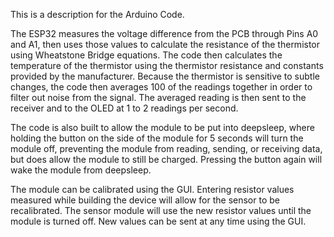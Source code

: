 This is a description for the Arduino Code.

The ESP32 measures the voltage difference from the PCB through Pins A0 and A1, then uses those values to calculate the resistance of the thermistor using Wheatstone Bridge equations. The code then calculates the temperature of the thermistor using the thermistor resistance and constants provided by the manufacturer. Because the thermistor is sensitive to subtle changes, the code then averages 100 of the readings together in order to filter out noise from the signal. The averaged reading is then sent to the receiver and to the OLED at 1 to 2 readings per second.

The code is also built to allow the module to be put into deepsleep, where holding the button on the side of the module for 5 seconds will turn the module off, preventing the module from reading, sending, or receiving data, but does allow the module to still be charged. Pressing the button again will wake the module from deepsleep.

The module can be calibrated using the GUI. Entering resistor values measured while building the device will allow for the sensor to be recalibrated. The sensor module will use the new resistor values until the module is turned off. New values can be sent at any time using the GUI.
